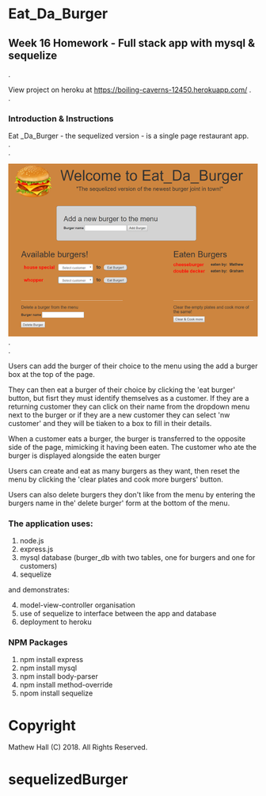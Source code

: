 # Eat_Da_Burger 
## Week 16 Homework - Full stack app with mysql & sequelize
.

View project on heroku at https://boiling-caverns-12450.herokuapp.com/
.    
.    

### Introduction & Instructions ###

Eat _Da_Burger - the sequelized version -  is a single page restaurant app.   
.  
.  


![](public/assets/images/burgerapp.png)
.  
.  


Users can add the burger of their choice to the menu using the add a burger box at the top of the page.  
  
They can then eat a burger of their choice by clicking the 'eat burger' button, but fisrt they must identify themselves as a customer. If they are a returning customer they can click on their name from the dropdown menu next to the burger or if they are a new customer they can select 'nw customer' and they will be tiaken to a box to fill in their details.

When a customer eats a burger, the burger is transferred  to the opposite side of the page, mimicking it having been eaten. The customer who ate the burger is displayed alongside the eaten burger
   
Users can create and eat as many burgers as they want, then reset the menu by clicking the 'clear plates and cook more burgers' button.   
  
Users can also delete burgers they don't like from the menu by entering the burgers name in the' delete burger' form at the bottom of the menu.    

### The application uses: ###
  
1. node.js
2. express.js
3. mysql database (burger_db with two tables, one for burgers and one for customers)
4. sequelize

and demonstrates:
  
4. model-view-controller organisation
5. use of sequelize to interface between the app and database
6. deployment to heroku
 
### NPM Packages ###

1. npm install express 
2. npm install mysql
3. npm install body-parser
4. npm install method-override
5. npom install sequelize

# Copyright

Mathew Hall (C) 2018. All Rights Reserved.
  

# sequelizedBurger
